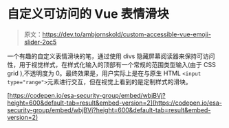 # 自定义可访问的 Vue 表情滑块

> 原文：<https://dev.to/ambjornskold/custom-accessible-vue-emoji-slider-2oc5>

一个有趣的自定义表情滑块的笔，通过使用 divs 隐藏屏幕阅读器来保持可访问性，用于视觉样式，在样式化输入的顶部有一个常规的范围类型输入(由于 CSS grid ),不透明度为 0。最终效果是，用户实际上是在与原生 HTML `<input type="range">`元素进行交互，但在视觉上看到的是定制样式的滑块。

[https://codepen.io/esa-security-group/embed/wbjBVj?height=600&default-tab=result&embed-version=2](https://codepen.io/esa-security-group/embed/wbjBVj?height=600&default-tab=result&embed-version=2)